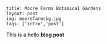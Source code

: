 ```
title: Moore Farms Botanical Gardens
layout: post
img: moorefarmsbg.jpg
tags: ['intro','post']
```

This is a hello **blog post**